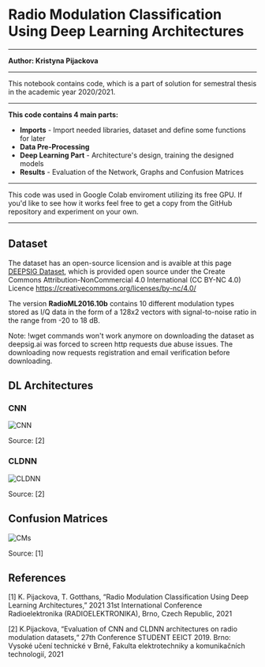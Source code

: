 # Radio Modulation Classification Using Deep Learning Architectures

---

**Author: Kristyna Pijackova**

---

This notebook contains code, which is a part of solution for semestral thesis in the academic year 2020/2021. 

---

**This code contains 4 main parts:**


*   **Imports** - Import needed libraries, dataset and define some functions for later
*   **Data Pre-Processing**
*   **Deep Learning Part** - Architecture's design, training the designed models
*   **Results** - Evaluation of the Network, Graphs and Confusion Matrices

---
This code was used in Google Colab enviroment utilizing its free GPU. If you'd like to see how it works feel free to get a copy from the GitHub repository and experiment on your own.

---

## Dataset

The dataset has an open-source licension and is avaible at this page [DEEPSIG Dataset](https://www.deepsig.ai/datasets), which is provided open source under the Create Commons Attribution-NonCommercial 4.0 International (CC BY-NC 4.0) Licence https://creativecommons.org/licenses/by-nc/4.0/ 

The version **RadioML2016.10b** contains 10 different modulation types stored as I/Q data in the form of a 128x2 vectors with signal-to-noise ratio in the range from -20 to 18 dB. 

Note: !wget commands won't work anymore on downloading the dataset as deepsig.ai was forced to screen http requests due abuse issues. The downloading now requests registration and email verification before downloading.

## DL Architectures

### CNN

![CNN](https://user-images.githubusercontent.com/49315845/112479656-8bbc5e00-8d75-11eb-9adf-b9d33bb255de.png)

Source: <a id="1">[2]</a> 

### CLDNN

![CLDNN](https://user-images.githubusercontent.com/49315845/112479402-4bf57680-8d75-11eb-91de-5b231dff0609.png)

Source: <a id="1">[2]</a>

## Confusion Matrices 

![CMs](https://user-images.githubusercontent.com/49315845/112479895-c0c8b080-8d75-11eb-82f3-263b2ce4ebd7.png)

Source: <a id="1">[1]</a>

## References
<a id="1">[1]</a> 
K. Pijackova, T. Gotthans, “Radio Modulation Classification Using Deep Learning Architectures,” 2021 31st International Conference Radioelektronika (RADIOELEKTRONIKA), Brno,
Czech Republic, 2021

<a id="1">[2]</a> K.Pijackova, “Evaluation of CNN and CLDNN architectures on radio modulation datasets,“ 27th Conference STUDENT EEICT 2019. Brno: Vysoké učení technické v Brně, Fakulta elektrotechniky a komunikačních technologií, 2021
